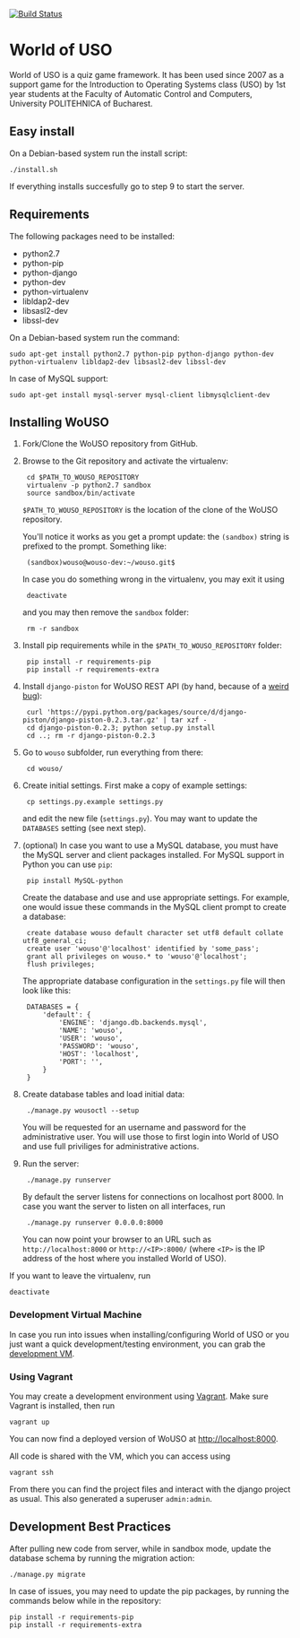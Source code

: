 [![Build Status](https://travis-ci.org/rosedu/wouso.svg?branch=master)](https://travis-ci.org/rosedu/wouso)

# World of USO

World of USO is a quiz game framework. It has been used since 2007 as a support game for the Introduction to Operating Systems class (USO) by 1st year students at the Faculty of Automatic Control and Computers, University POLITEHNICA of Bucharest.

## Easy install

On a Debian-based system run the install script:

    ./install.sh
    
If everything installs succesfully go to step 9 to start the server.

## Requirements

The following packages need to be installed:

* python2.7
* python-pip
* python-django
* python-dev
* python-virtualenv
* libldap2-dev
* libsasl2-dev
* libssl-dev

On a Debian-based system run the command:

    sudo apt-get install python2.7 python-pip python-django python-dev python-virtualenv libldap2-dev libsasl2-dev libssl-dev

In case of MySQL support:

    sudo apt-get install mysql-server mysql-client libmysqlclient-dev


## Installing WoUSO

1. Fork/Clone the WoUSO repository from GitHub.

2. Browse to the Git repository and activate the virtualenv:

        cd $PATH_TO_WOUSO_REPOSITORY
        virtualenv -p python2.7 sandbox
        source sandbox/bin/activate

    `$PATH_TO_WOUSO_REPOSITORY` is the location of the clone of the WoUSO repository.

    You'll notice it works as you get a prompt update: the `(sandbox)` string is prefixed to the prompt. Something like:

        (sandbox)wouso@wouso-dev:~/wouso.git$

    In case you do something wrong in the virtualenv, you may exit it using

        deactivate

    and you may then remove the `sandbox` folder:

        rm -r sandbox

3. Install pip requirements while in the `$PATH_TO_WOUSO_REPOSITORY` folder:

        pip install -r requirements-pip
        pip install -r requirements-extra

4. Install `django-piston` for WoUSO REST API (by hand, because of a [weird bug](https://bitbucket.org/jespern/django-piston/issue/173/attributeerror-module-object-has-no)):

        curl 'https://pypi.python.org/packages/source/d/django-piston/django-piston-0.2.3.tar.gz' | tar xzf -
        cd django-piston-0.2.3; python setup.py install
        cd ..; rm -r django-piston-0.2.3


5. Go to `wouso` subfolder, run everything from there:

        cd wouso/

6. Create initial settings. First make a copy of example settings:

        cp settings.py.example settings.py

    and edit the new file (`settings.py`). You may want to update the `DATABASES` setting (see next step).

7. (optional) In case you want to use a MySQL database, you must have the MySQL server and client packages installed. For MySQL support in Python you can use `pip`:

        pip install MySQL-python

    Create the database and use and use appropriate settings. For example, one would issue these commands in the MySQL client prompt to create a database:

        create database wouso default character set utf8 default collate utf8_general_ci;
        create user 'wouso'@'localhost' identified by 'some_pass';
        grant all privileges on wouso.* to 'wouso'@'localhost';
        flush privileges;

    The appropriate database configuration in the `settings.py` file will then look like this:

        DATABASES = {
            'default': {
                'ENGINE': 'django.db.backends.mysql',
                'NAME': 'wouso',
                'USER': 'wouso',
                'PASSWORD': 'wouso',
                'HOST': 'localhost',
                'PORT': '',
            }
        }

8. Create database tables and load initial data:

        ./manage.py wousoctl --setup

    You will be requested for an username and password for the administrative user. You will use those to first login into World of USO and use full priviliges for administrative actions.

9. Run the server:

        ./manage.py runserver

    By default the server listens for connections on localhost port 8000. In case you want the server to listen on all interfaces, run

        ./manage.py runserver 0.0.0.0:8000

    You can now point your browser to an URL such as `http://localhost:8000` or `http://<IP>:8000/` (where `<IP>` is the IP address of the host where you installed World of USO).


If you want to leave the virtualenv, run

    deactivate


### Development Virtual Machine

In case you run into issues when installing/configuring World of USO or you just want a quick development/testing environment, you can grab the [development VM](https://github.com/rosedu/wouso/wiki/Development-VM).


### Using Vagrant

You may create a development environment using [Vagrant](http://www.vagrantup.com/). Make sure Vagrant is installed, then run

    vagrant up

You can now find a deployed version of WoUSO at [http://localhost:8000](http://localhost:8000).

All code is shared with the VM, which you can access using

    vagrant ssh

From there you can find the project files and interact with the django project as usual.
This also generated a superuser `admin:admin`.


## Development Best Practices

After pulling new code from server, while in sandbox mode, update the database schema by running the migration action:

    ./manage.py migrate

In case of issues, you may need to update the pip packages, by running the commands below while in the repository:

    pip install -r requirements-pip
    pip install -r requirements-extra
